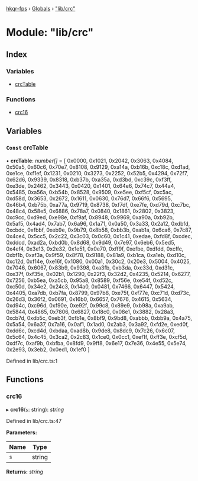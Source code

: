 [hkqr-fps](../README.md) › [Globals](../globals.md) › ["lib/crc"](_lib_crc_.md)

# Module: "lib/crc"

## Index

### Variables

* [crcTable](_lib_crc_.md#const-crctable)

### Functions

* [crc16](_lib_crc_.md#crc16)

## Variables

### `Const` crcTable

• **crcTable**: *number[]* = [
    0x0000, 0x1021, 0x2042, 0x3063, 0x4084, 0x50a5,
    0x60c6, 0x70e7, 0x8108, 0x9129, 0xa14a, 0xb16b,
    0xc18c, 0xd1ad, 0xe1ce, 0xf1ef, 0x1231, 0x0210,
    0x3273, 0x2252, 0x52b5, 0x4294, 0x72f7, 0x62d6,
    0x9339, 0x8318, 0xb37b, 0xa35a, 0xd3bd, 0xc39c,
    0xf3ff, 0xe3de, 0x2462, 0x3443, 0x0420, 0x1401,
    0x64e6, 0x74c7, 0x44a4, 0x5485, 0xa56a, 0xb54b,
    0x8528, 0x9509, 0xe5ee, 0xf5cf, 0xc5ac, 0xd58d,
    0x3653, 0x2672, 0x1611, 0x0630, 0x76d7, 0x66f6,
    0x5695, 0x46b4, 0xb75b, 0xa77a, 0x9719, 0x8738,
    0xf7df, 0xe7fe, 0xd79d, 0xc7bc, 0x48c4, 0x58e5,
    0x6886, 0x78a7, 0x0840, 0x1861, 0x2802, 0x3823,
    0xc9cc, 0xd9ed, 0xe98e, 0xf9af, 0x8948, 0x9969,
    0xa90a, 0xb92b, 0x5af5, 0x4ad4, 0x7ab7, 0x6a96,
    0x1a71, 0x0a50, 0x3a33, 0x2a12, 0xdbfd, 0xcbdc,
    0xfbbf, 0xeb9e, 0x9b79, 0x8b58, 0xbb3b, 0xab1a,
    0x6ca6, 0x7c87, 0x4ce4, 0x5cc5, 0x2c22, 0x3c03,
    0x0c60, 0x1c41, 0xedae, 0xfd8f, 0xcdec, 0xddcd,
    0xad2a, 0xbd0b, 0x8d68, 0x9d49, 0x7e97, 0x6eb6,
    0x5ed5, 0x4ef4, 0x3e13, 0x2e32, 0x1e51, 0x0e70,
    0xff9f, 0xefbe, 0xdfdd, 0xcffc, 0xbf1b, 0xaf3a,
    0x9f59, 0x8f78, 0x9188, 0x81a9, 0xb1ca, 0xa1eb,
    0xd10c, 0xc12d, 0xf14e, 0xe16f, 0x1080, 0x00a1,
    0x30c2, 0x20e3, 0x5004, 0x4025, 0x7046, 0x6067,
    0x83b9, 0x9398, 0xa3fb, 0xb3da, 0xc33d, 0xd31c,
    0xe37f, 0xf35e, 0x02b1, 0x1290, 0x22f3, 0x32d2,
    0x4235, 0x5214, 0x6277, 0x7256, 0xb5ea, 0xa5cb,
    0x95a8, 0x8589, 0xf56e, 0xe54f, 0xd52c, 0xc50d,
    0x34e2, 0x24c3, 0x14a0, 0x0481, 0x7466, 0x6447,
    0x5424, 0x4405, 0xa7db, 0xb7fa, 0x8799, 0x97b8,
    0xe75f, 0xf77e, 0xc71d, 0xd73c, 0x26d3, 0x36f2,
    0x0691, 0x16b0, 0x6657, 0x7676, 0x4615, 0x5634,
    0xd94c, 0xc96d, 0xf90e, 0xe92f, 0x99c8, 0x89e9,
    0xb98a, 0xa9ab, 0x5844, 0x4865, 0x7806, 0x6827,
    0x18c0, 0x08e1, 0x3882, 0x28a3, 0xcb7d, 0xdb5c,
    0xeb3f, 0xfb1e, 0x8bf9, 0x9bd8, 0xabbb, 0xbb9a,
    0x4a75, 0x5a54, 0x6a37, 0x7a16, 0x0af1, 0x1ad0,
    0x2ab3, 0x3a92, 0xfd2e, 0xed0f, 0xdd6c, 0xcd4d,
    0xbdaa, 0xad8b, 0x9de8, 0x8dc9, 0x7c26, 0x6c07,
    0x5c64, 0x4c45, 0x3ca2, 0x2c83, 0x1ce0, 0x0cc1,
    0xef1f, 0xff3e, 0xcf5d, 0xdf7c, 0xaf9b, 0xbfba,
    0x8fd9, 0x9ff8, 0x6e17, 0x7e36, 0x4e55, 0x5e74,
    0x2e93, 0x3eb2, 0x0ed1, 0x1ef0
]

Defined in lib/crc.ts:1

## Functions

###  crc16

▸ **crc16**(`s`: string): *string*

Defined in lib/crc.ts:47

**Parameters:**

Name | Type |
------ | ------ |
`s` | string |

**Returns:** *string*
